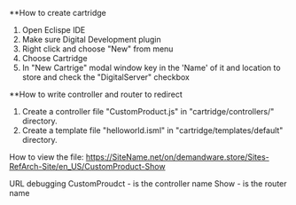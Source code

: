 **How to create cartridge

1) Open Eclispe IDE
2) Make sure Digital Development plugin
3) Right click and choose "New" from menu
4) Choose Cartridge
5) In "New Cartrige" modal window key in the 'Name' of it and location to store and check the "DigitalServer" checkbox

**How to write controller and router to redirect 

1) Create a controller file "CustomProduct.js" in "cartridge/controllers/" directory.
2) Create a template file "helloworld.isml" in "cartridge/templates/default" directory.



How to view the file:
https://SiteName.net/on/demandware.store/Sites-RefArch-Site/en_US/CustomProduct-Show

URL debugging
CustomProudct - is the controller name
Show - is the router name
